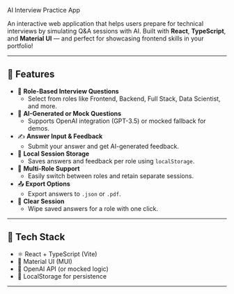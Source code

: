 AI Interview Practice App

An interactive web application that helps users prepare for technical interviews by simulating Q&A sessions with AI. Built with **React**, **TypeScript**, and **Material UI** — and perfect for showcasing frontend skills in your portfolio!

---

## 🚀 Features

- 🎯 **Role-Based Interview Questions**
  - Select from roles like Frontend, Backend, Full Stack, Data Scientist, and more.
- 🧠 **AI-Generated or Mock Questions**
  - Supports OpenAI integration (GPT-3.5) or mocked fallback for demos.
- ✍️ **Answer Input & Feedback**
  - Submit your answer and get AI-generated feedback.
- 💾 **Local Session Storage**
  - Saves answers and feedback per role using `localStorage`.
- 📂 **Multi-Role Support**
  - Easily switch between roles and retain separate sessions.
- 📤 **Export Options**
  - Export answers to `.json` or `.pdf`.
- 🧹 **Clear Session**
  - Wipe saved answers for a role with one click.

---

## 🧱 Tech Stack

- ⚛️ React + TypeScript (Vite)
- 🎨 Material UI (MUI)
- 🧠 OpenAI API (or mocked logic)
- 💽 LocalStorage for persistence

---


